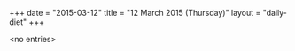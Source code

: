 +++
date = "2015-03-12"
title = "12 March 2015 (Thursday)"
layout = "daily-diet"
+++


\<no entries\>

